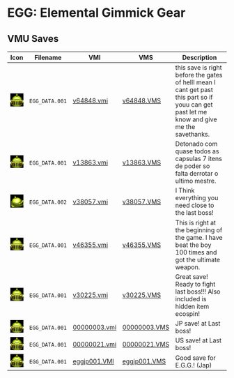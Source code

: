 # EGG: Elemental Gimmick Gear

## VMU Saves

| Icon | Filename | VMI | VMS | Description |
|------|----------|-----|-----|-------------|
| ![EGG: Elemental Gimmick Gear](../icons/EGG_DATA.001.GIF) | `EGG_DATA.001` | [v64848.vmi](v64848.vmi) | [v64848.VMS](v64848.VMS) | this save is right before the gates of hellI mean I cant get past this part so if youu can get past let me know and give me the savethanks.  |
| ![EGG: Elemental Gimmick Gear](../icons/EGG_DATA.001.GIF) | `EGG_DATA.001` | [v13863.vmi](v13863.vmi) | [v13863.VMS](v13863.VMS) | Detonado com quase todos as capsulas 7 itens de poder so falta derrotar o ultimo mestre.  |
| ![EGG: Elemental Gimmick Gear](../icons/EGG_DATA.002.GIF) | `EGG_DATA.002` | [v38057.vmi](v38057.vmi) | [v38057.VMS](v38057.VMS) | I Think everything you need close to the last boss!  |
| ![EGG: Elemental Gimmick Gear](../icons/EGG_DATA.001.GIF) | `EGG_DATA.001` | [v46355.vmi](v46355.vmi) | [v46355.VMS](v46355.VMS) | This is right at the beginning of the game.  I have beat the boy 100 times and got the ultimate weapon.  |
| ![EGG: Elemental Gimmick Gear](../icons/EGG_DATA.001.GIF) | `EGG_DATA.001` | [v30225.vmi](v30225.vmi) | [v30225.VMS](v30225.VMS) | Great save! Ready to fight last boss!!! Also included is hidden item ecospin!  |
| ![EGG: Elemental Gimmick Gear](../icons/EGG_DATA.001.GIF) | `EGG_DATA.001` | [00000003.vmi](00000003.vmi) | [00000003.VMS](00000003.VMS) | JP save! at Last boss! |
| ![EGG: Elemental Gimmick Gear](../icons/EGG_DATA.001.GIF) | `EGG_DATA.001` | [00000021.vmi](00000021.vmi) | [00000021.VMS](00000021.VMS) | US save! at Last boss! |
| ![EGG: Elemental Gimmick Gear](../icons/EGG_DATA.001.GIF) | `EGG_DATA.001` | [eggjp001.VMI](eggjp001.VMI) | [eggjp001.VMS](eggjp001.VMS) | Good save for E.G.G.! (Jap) |
